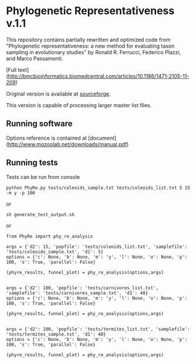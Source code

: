 # Phylogenetic Representativeness v.1.1

This repository contains partially rewritten and optimized code from
"Phylogenetic representativeness: a new method for evaluating taxon sampling in
evolutionary studies" by Ronald R. Ferrucci, Federico Plazzi, and Marco Passamonti.

[Full text] (http://bmcbioinformatics.biomedcentral.com/articles/10.1186/1471-2105-11-209)

Original version is available at [sourceforge](http://sourceforge.net/projects/phyrephylogenet/).


This version is capable of processing larger master list files. 

## Running software

Options reference is contained at [document] (http://www.mozoolab.net/downloads/manual.pdf)

## Running tests

Tests can be run from console

```
python PhyRe.py tests/coleoids_sample.txt tests/coleoids_list.txt 5 15 -m y -p 100
```

or

```
sh generate_test_output.sh
```


or

```
from PhyRe import phy_re_analysis

args = {'d2': 15, 'popfile': 'tests/coleoids_list.txt', 'samplefile': 'tests/coleoids_sample.txt', 'd1': 5}
options = {'c': None, 'b': None, 'm': 'y', 'l': None, 'o': None, 'p': 100, 's': True, 'parallel': False}

(phyre_results, funnel_plot) = phy_re_analysis(options,args)


args = {'d2': 100, 'popfile': 'tests/carnivores_list.txt', 'samplefile': 'tests/carnivores_sample.txt', 'd1': 40}
options = {'c': None, 'b': None, 'm': 'y', 'l': None, 'o': None, 'p': 100, 's': True, 'parallel': False}

(phyre_results, funnel_plot) = phy_re_analysis(options,args)


args = {'d2': 100, 'popfile': 'tests/termites_list.txt', 'samplefile': 'tests/termites_sample.txt', 'd1': 40}
options = {'c': None, 'b': None, 'm': 'y', 'l': None, 'o': None, 'p': 100, 's': True, 'parallel': False}

(phyre_results, funnel_plot) = phy_re_analysis(options,args)
```
